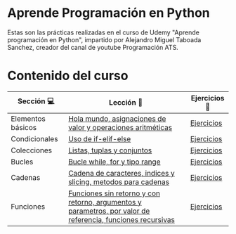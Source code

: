 # Aprende Programación en Python

Estas son las prácticas realizadas en el curso de Udemy "Aprende programación en Python", impartido por Alejandro Miguel Taboada Sanchez, creador del canal de youtube Programación ATS.

# Contenido del curso

| Sección :computer: | Lección :floppy_disk: | Ejercicios :crystal_ball: |
| ------------- |------------- | ------------- |
| Elementos básicos |[Hola mundo, asignaciones de valor y operaciones aritméticas](https://github.com/mibarra24/Python-practices/tree/main/basicElements)| [Ejercicios](https://github.com/mibarra24/Python-practices/tree/main/basicElements/ejercicios) |
| Condicionales |[Uso de if-elif-else](https://github.com/mibarra24/Python-practices/tree/main/2-condicionales)| [Ejercicios](https://github.com/mibarra24/Python-practices/tree/main/2-condicionales/ejercicios)
| Colecciones |[Listas, tuplas y conjuntos](https://github.com/mibarra24/Python-practices/tree/main/3-colecciones)| [Ejercicios](https://github.com/mibarra24/Python-practices/tree/main/3-colecciones/ejercicios)
| Bucles |[Bucle while, for y tipo range](https://github.com/mibarra24/Python-practices/tree/main/4-bucles)|[Ejercicios](https://github.com/mibarra24/Python-practices/tree/main/4-bucles/ejercicios)
| Cadenas |[Cadena de caracteres, indices y slicing, metodos para cadenas](https://github.com/mibarra24/Python-practices/tree/main/5-cadenas)|[Ejercicios](https://github.com/mibarra24/Python-practices/tree/main/5-cadenas/ejercicios)
| Funciones |[Funciones sin retorno y con retorno, argumentos y parametros, por valor de referencia, funciones recursivas](https://github.com/mibarra24/Python-practices/tree/main/6-funciones)|[Ejercicios](https://github.com/mibarra24/Python-practices/tree/main/6-funciones/ejercicios)
